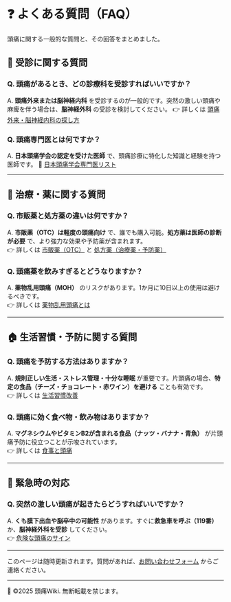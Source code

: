 # ❓ よくある質問（FAQ）

頭痛に関する一般的な質問と、その回答をまとめました。

## 🏥 受診に関する質問

### Q. 頭痛があるとき、どの診療科を受診すればいいですか？
A. **頭痛外来または脳神経内科** を受診するのが一般的です。突然の激しい頭痛や麻痺を伴う場合は、**脳神経外科** の受診を検討してください。
👉 詳しくは [頭痛外来・脳神経内科の探し方](find_headache_clinic.md)

### Q. 頭痛専門医とは何ですか？
A. **日本頭痛学会の認定を受けた医師** で、頭痛診療に特化した知識と経験を持つ医師です。
🔗 [日本頭痛学会専門医リスト](https://www.jhsnet.net/)

---

## 💊 治療・薬に関する質問

### Q. 市販薬と処方薬の違いは何ですか？
A. **市販薬（OTC）は軽度の頭痛向け** で、誰でも購入可能。**処方薬は医師の診断が必要** で、より強力な効果や予防薬が含まれます。<br>
👉 詳しくは [市販薬（OTC）](treatment/otc.md) と [処方薬（治療薬・予防薬）](treatment/prescription_treatment.md)

### Q. 頭痛薬を飲みすぎるとどうなりますか？
A. **薬物乱用頭痛（MOH）** のリスクがあります。1か月に10日以上の使用は避けるべきです。<br>
👉 詳しくは [薬物乱用頭痛とは](treatment/rebound_headache.md)

---

## 🏠 生活習慣・予防に関する質問

### Q. 頭痛を予防する方法はありますか？
A. **規則正しい生活・ストレス管理・十分な睡眠** が重要です。片頭痛の場合、**特定の食品（チーズ・チョコレート・赤ワイン）を避ける** ことも有効です。<br>
👉 詳しくは [生活習慣改善](treatment/lifestyle.md)

### Q. 頭痛に効く食べ物・飲み物はありますか？
A. **マグネシウムやビタミンB2が含まれる食品（ナッツ・バナナ・青魚）** が片頭痛予防に役立つことが示唆されています。<br>
👉 詳しくは [食事と頭痛](treatment/nutrition.md)

---

## 🚨 緊急時の対応

### Q. 突然の激しい頭痛が起きたらどうすればいいですか？
A. **くも膜下出血や脳卒中の可能性** があります。すぐに**救急車を呼ぶ（119番）** か、**脳神経外科を受診** してください。<br>
👉 [危険な頭痛のサイン](dangerous_headache.md)

---

このページは随時更新されます。質問があれば、[お問い合わせフォーム](contact.md) からご連絡ください。

---
📌 ©2025 頭痛Wiki. 無断転載を禁じます。

